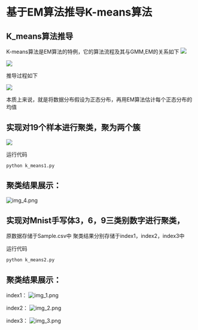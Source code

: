 # 基于EM算法推导K-means算法

## **K_means算法推导**

K-means算法是EM算法的特例，它的算法流程及其与GMM,EM的关系如下
![](1.png)

![](2.png)

推导过程如下

![](3.png)

本质上来说，就是将数据分布假设为正态分布，再用EM算法估计每个正态分布的均值

## 实现对19个样本进行聚类，聚为两个簇<br>
![](4.png)

运行代码
```
python k_means1.py
```

## 聚类结果展示：
![img_4.png](5.png)

## 实现对Mnist手写体3，6，9三类别数字进行聚类，
原数据存储于Sample.csv中
聚类结果分别存储于index1，index2，index3中

运行代码
```
python k_means2.py
```
## 聚类结果展示：
index1：
![img_1.png](6.png)

index2：
![img_2.png](7.png)

index3：
![img_3.png](8.png)
